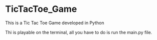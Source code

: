# TicTacToe_Game
This is a Tic Tac Toe Game developed in Python

Thi is playable on the terminal, all you have to do is run the main.py file.